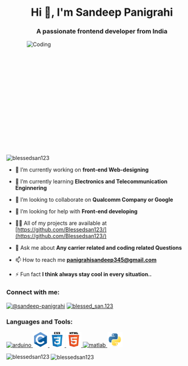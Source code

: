 <h1 align="center">Hi 👋, I'm Sandeep Panigrahi</h1>
<h3 align="center">A passionate frontend developer from India</h3>
<img align="right" alt="Coding" width="450" height="300" src="https://i.pinimg.com/originals/81/17/8b/81178b47a8598f0c81c4799f2cdd4057.gif" class="me">
<p align="left"> <img src="https://komarev.com/ghpvc/?username=blessedsan123&label=Profile%20views&color=0e75b6&style=flat" alt="blessedsan123" /> </p>


- 🔭 I’m currently working on **front-end Web-designing**

- 🌱 I’m currently learning **Electronics and Telecommunication Enginnering**

- 👯 I’m looking to collaborate on **Qualcomm Company or Google**

- 🤝 I’m looking for help with **Front-end developing**

- 👨‍💻 All of my projects are available at [https://github.com/Blessedsan123/](https://github.com/Blessedsan123/)

- 💬 Ask me about **Any carrier related and coding related Questions**

- 📫 How to reach me **panigrahisandeep345@gmail.com**

- ⚡ Fun fact **I think always stay cool in every situation..**

<h3 align="left">Connect with me:</h3>
<p align="left">
<a href="https://codepen.io/@sandeep-panigrahi" target="blank"><img align="center" src="https://raw.githubusercontent.com/rahuldkjain/github-profile-readme-generator/master/src/images/icons/Social/codepen.svg" alt="@sandeep-panigrahi" height="30" width="40" /></a>
<a href="https://instagram.com/blessed_san.123" target="blank"><img align="center" src="https://raw.githubusercontent.com/rahuldkjain/github-profile-readme-generator/master/src/images/icons/Social/instagram.svg" alt="blessed_san.123" height="30" width="40" /></a>
</p>

<h3 align="left">Languages and Tools:</h3>
<p align="left"> <a href="https://www.arduino.cc/" target="_blank" rel="noreferrer"> <img src="https://cdn.worldvectorlogo.com/logos/arduino-1.svg" alt="arduino" width="40" height="40"/> </a> <a href="https://www.cprogramming.com/" target="_blank" rel="noreferrer"> <img src="https://raw.githubusercontent.com/devicons/devicon/master/icons/c/c-original.svg" alt="c" width="40" height="40"/> </a><a href="https://www.w3schools.com/css/" target="_blank" rel="noreferrer"> <img src="https://raw.githubusercontent.com/devicons/devicon/master/icons/css3/css3-original-wordmark.svg" alt="css3" width="40" height="40"/> </a> <a href="https://www.w3.org/html/" target="_blank" rel="noreferrer"> <img src="https://raw.githubusercontent.com/devicons/devicon/master/icons/html5/html5-original-wordmark.svg" alt="html5" width="40" height="40"/> </a> <a href="https://www.mathworks.com/" target="_blank" rel="noreferrer"> <img src="https://upload.wikimedia.org/wikipedia/commons/2/21/Matlab_Logo.png" alt="matlab" width="40" height="40"/> </a> <a href="https://www.mysql.com/" target="_blank" rel="noreferrer">  <img src="https://raw.githubusercontent.com/devicons/devicon/master/icons/python/python-original.svg" alt="python" width="40" height="40"/> </a> </p>

<p><img align="left" src="https://github-readme-stats.vercel.app/api/top-langs?username=blessedsan123&show_icons=true&locale=en&layout=compact" alt="blessedsan123" /></p>

<p>&nbsp;<img align="center" src="https://github-readme-stats.vercel.app/api?username=blessedsan123&show_icons=true&locale=en" alt="blessedsan123"/></p>
